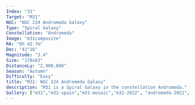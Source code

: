 ```yaml
---
Index: "31"
Target: "M31"
NGC: "NGC 224 Andromeda Galaxy"
Type: "Spiral Galaxy"
Constellation: "Andromeda"
Image: "m31composite"
RA: "0h 42.7m"
Dec: "41°16"
Magnitude: "3.4"
Size: "178x63"
DistanceLy: "2,900,000"
Season: "Autumn"
Difficulty: "Easy"
title: "M31: NGC 224 Andromeda Galaxy"
description: "M31 is a Spiral Galaxy in the constellation Andromeda."
Gallery: ["m31","m31-spain","m31-mosaic","m31-2022", "andromeda-2022", "m31composite", "andromeda-cayman"]
---
```

